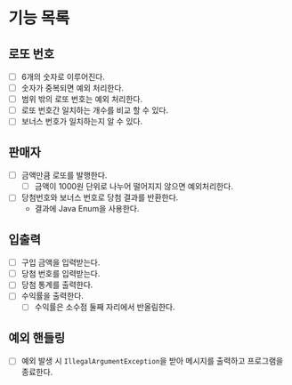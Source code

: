# 기능 목록

## 로또 번호
- [ ] 6개의 숫자로 이루어진다.
- [ ] 숫자가 중복되면 예외 처리한다.
- [ ] 범위 밖의 로또 번호는 예외 처리한다.
- [ ] 로또 번호간 일치하는 개수를 비교 할 수 있다.
- [ ] 보너스 번호가 일치하는지 알 수 있다.

## 판매자
- [ ] 금액만큼 로또를 발행한다.
  -[ ] 금액이 1000원 단위로 나누어 떨어지지 않으면 예외처리한다.
- [ ] 당첨번호와 보너스 번호로 당첨 결과를 반환한다.
  - 결과에 Java Enum을 사용한다.

## 입출력
- [ ] 구입 금액을 입력받는다.
- [ ] 당첨 번호를 입력받는다.
- [ ] 당첨 통계를 출력한다.
- [ ] 수익률을 출력한다.
  - [ ] 수익률은 소수점 둘째 자리에서 반올림한다.

## 예외 핸들링
- [ ] 예외 발생 시 `IllegalArgumentException`을 받아 메시지를 출력하고 프로그램을 종료한다.